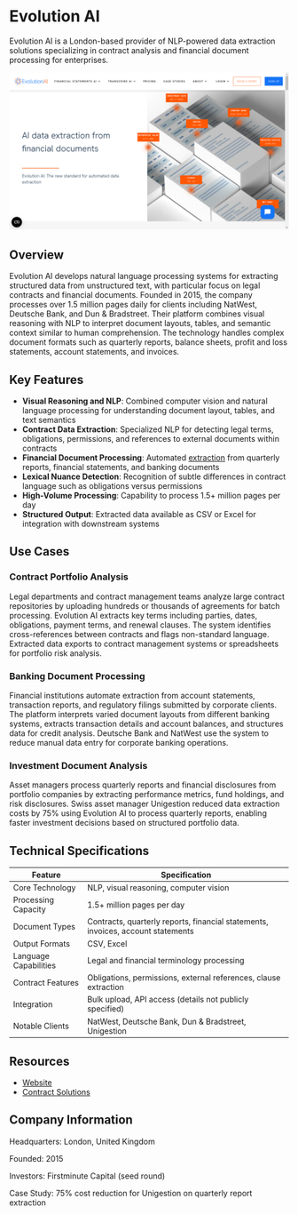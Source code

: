 # Evolution AI

Evolution AI is a London-based provider of NLP-powered data extraction solutions specializing in contract analysis and financial document processing for enterprises.

![Evolution AI](assets\evolution-ai.png)


## Overview

Evolution AI develops natural language processing systems for extracting structured data from unstructured text, with particular focus on legal contracts and financial documents. Founded in 2015, the company processes over 1.5 million pages daily for clients including NatWest, Deutsche Bank, and Dun & Bradstreet. Their platform combines visual reasoning with NLP to interpret document layouts, tables, and semantic context similar to human comprehension. The technology handles complex document formats such as quarterly reports, balance sheets, profit and loss statements, account statements, and invoices.

## Key Features

- **Visual Reasoning and NLP**: Combined computer vision and natural language processing for understanding document layout, tables, and text semantics
- **Contract Data Extraction**: Specialized NLP for detecting legal terms, obligations, permissions, and references to external documents within contracts
- **Financial Document Processing**: Automated [extraction](../../capabilities/extraction/index.md) from quarterly reports, financial statements, and banking documents
- **Lexical Nuance Detection**: Recognition of subtle differences in contract language such as obligations versus permissions
- **High-Volume Processing**: Capability to process 1.5+ million pages per day
- **Structured Output**: Extracted data available as CSV or Excel for integration with downstream systems

## Use Cases

### Contract Portfolio Analysis

Legal departments and contract management teams analyze large contract repositories by uploading hundreds or thousands of agreements for batch processing. Evolution AI extracts key terms including parties, dates, obligations, payment terms, and renewal clauses. The system identifies cross-references between contracts and flags non-standard language. Extracted data exports to contract management systems or spreadsheets for portfolio risk analysis.

### Banking Document Processing

Financial institutions automate extraction from account statements, transaction reports, and regulatory filings submitted by corporate clients. The platform interprets varied document layouts from different banking systems, extracts transaction details and account balances, and structures data for credit analysis. Deutsche Bank and NatWest use the system to reduce manual data entry for corporate banking operations.

### Investment Document Analysis

Asset managers process quarterly reports and financial disclosures from portfolio companies by extracting performance metrics, fund holdings, and risk disclosures. Swiss asset manager Unigestion reduced data extraction costs by 75% using Evolution AI to process quarterly reports, enabling faster investment decisions based on structured portfolio data.

## Technical Specifications

| Feature | Specification |
|---------|---------------|
| Core Technology | NLP, visual reasoning, computer vision |
| Processing Capacity | 1.5+ million pages per day |
| Document Types | Contracts, quarterly reports, financial statements, invoices, account statements |
| Output Formats | CSV, Excel |
| Language Capabilities | Legal and financial terminology processing |
| Contract Features | Obligations, permissions, external references, clause extraction |
| Integration | Bulk upload, API access (details not publicly specified) |
| Notable Clients | NatWest, Deutsche Bank, Dun & Bradstreet, Unigestion |

## Resources

- [Website](https://www.evolution.ai)
- [Contract Solutions](https://www.evolution.ai/solutions/contracts)

## Company Information

Headquarters: London, United Kingdom

Founded: 2015

Investors: Firstminute Capital (seed round)

Case Study: 75% cost reduction for Unigestion on quarterly report extraction
